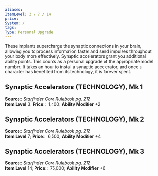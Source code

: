 ```yaml
---
aliases: 
ItemLevel: 3 / 7 / 14
price:  
System: /
tags: 
Type: Personal Upgrade
---
```

These implants supercharge the synaptic connections in your brain, allowing you to process information faster and send impulses throughout your body more effectively. Synaptic accelerators grant you additional ability points. This counts as a personal upgrade of the appropriate model number. It takes an hour to install a synaptic accelerator, and once a character has benefited from its technology, it is forever spent.  

## Synaptic Accelerators (TECHNOLOGY), Mk 1

**Source**:: _Starfinder Core Rulebook pg. 212_  
**Item Level** 3;
**Price**::  1,400; **Ability Modifier** +2  
  

## Synaptic Accelerators (TECHNOLOGY), Mk 2

**Source**:: _Starfinder Core Rulebook pg. 212_  
**Item Level** 7;
**Price**::  6,500; **Ability Modifier** +4  
  

## Synaptic Accelerators (TECHNOLOGY), Mk 3

**Source**:: _Starfinder Core Rulebook pg. 212_  
**Item Level** 14;
**Price**::  75,000; **Ability Modifier** +6

